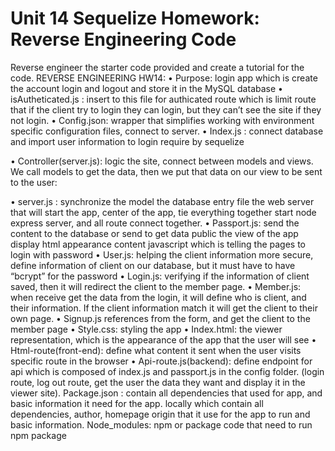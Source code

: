 
# Unit 14 Sequelize Homework: Reverse Engineering Code

Reverse engineer the starter code provided and create a tutorial for the code.
REVERSE ENGINEERING HW14:
•	Purpose: login app which is create the account login and logout and store it in the MySQL database
•	isAutheticated.js : insert to this file for authicated route which is limit route that if the client try to login they can login, but they can’t see the site if they not login.
•	Config.json: wrapper that simplifies working with environment specific configuration files, connect to server.
•	Index.js : connect database and import user information to login require by sequelize 

•	Controller(server.js): logic the site, connect between models and views. We call models to get the data, then we put that data on our view to be sent to the user:

•	server.js : synchronize the model the database entry file the web server that will start the app, center of the app, tie everything together start node express server, and all route connect together.
•	Passport.js: send the content to the database or send to get data public the view of the app display html appearance content javascript which is telling the pages to login with password
•	User.js: helping the client information more secure, define information of client on our database, but it must have to have “bcrypt” for the password 
•	Login.js: verifying if the information of client saved, then it will redirect the client to the member page.
•	Member.js: when receive get the data from the login, it will define who is client, and their information. If the client information match it will get the client to their own page.
•	Signup.js references from the form, and get the client to the member page
•	Style.css: styling the app
•	Index.html: the viewer representation, which is the appearance of the app that the user will see
•	Html-route(front-end): define what content it sent when the user visits specific route in the browser
•	Api-route.js(backend): define endpoint for api which is composed of index.js and passport.js in the config folder. (login route, log out route, get the user the data they want and display it in the viewer site).
Package.json : contain all dependencies that used for app, and basic information it need for the app. locally which contain all dependencies, author, homepage origin that it use for the app to run and basic information.
Node_modules: npm or package code that need to run npm package

